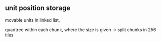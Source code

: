 unit position storage
---------------------

movable units in linked list,

quadtree within each chunk, where the size is given -> split chunks in 256 tiles

